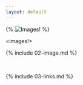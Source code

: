 ```yaml
---
layout: default
---
```


{% ![Images!](https://octodex.github.com/images/yaktocat.png) %}

<images!>

{% include 02-image.md %}

<br>

{% include 03-links.md %}
